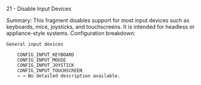 21 - Disable Input Devices

Summary: This fragment disables support for most input devices such as keyboards, mice, joysticks, and touchscreens. It is intended for headless or appliance-style systems.
Configuration breakdown:

    General input devices

        CONFIG_INPUT_KEYBOARD
        CONFIG_INPUT_MOUSE
        CONFIG_INPUT_JOYSTICK
        CONFIG_INPUT_TOUCHSCREEN
        → → No detailed description available.

